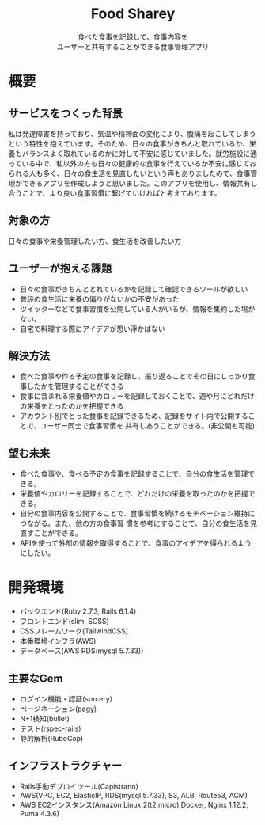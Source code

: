 # <div style="text-align: center;">Food Sharey</div>
<div style="text-align: center;">⾷べた⾷事を記録して、⾷事内容を</div><div style="text-align: center;">ユーザーと共有することができる⾷事管理アプリ</div>

# 概要

## サービスをつくった背景
私は発達障害を持っており、気温や精神面の変化により、腹痛を起こしてしまうという特性を抱えています。そのため、日々の食事がきちんと取れているか、栄養もバランスよく取れているのかに対して不安に感じていました。就労施設に通っている中で、私以外の方も日々の健康的な食事を行えているか不安に感じておられる人も多く、日々の食生活を見直したいという声もありましたので、食事管理ができるアプリを作成しようと思いました。このアプリを使用し、情報共有し合うことで、より良い食事習慣に繋げていければと考えております。


## 対象の方
⽇々の⾷事や栄養管理したい⽅、⾷⽣活を改善したい⽅ 

## ユーザーが抱える課題
- ⽇々の⾷事がきちんととれているかを記録して確認できるツールが欲しい
- 普段の⾷⽣活に栄養の偏りがないかの不安があった
- ツイッターなどで⾷事習慣を公開している⼈がいるが、情報を集約した場がない。
- ⾃宅で料理する際にアイデアが思い浮かばない 

## 解決⽅法
- ⾷べた⾷事や作る予定の⾷事を記録し、振り返ることでその⽇にしっかり⾷事したかを管理することができる
- ⾷事に含まれる栄養値やカロリーを記録しておくことで、週や⽉にどれだけの栄養をとったのかを把握できる
- アカウント別でとった⾷事を記録できるため、記録をサイト内で公開することで、ユーザー同⼠で⾷事習慣を 共有しあうことができる。(⾮公開も可能)

## 望む未来
- ⾷べた⾷事や、⾷べる予定の⾷事を記録することで、⾃分の⾷⽣活を管理できる。
- 栄養値やカロリーを記録することで、どれだけの栄養を取ったのかを把握できる。
- ⾃分の⾷事内容を公開することで、⾷事習慣を続けるモチベーション維持につながる。また、他の⽅の⾷事習 慣を参考にすることで、⾃分の⾷⽣活を⾒直すことができる。
- APIを使って外部の情報を取得することで、⾷事のアイデアを得られるようにしたい。


# 開発環境
- バックエンド(Ruby 2.7.3, Rails 6.1.4)
- フロントエンド(slim, SCSS)
- CSSフレームワーク(TailwindCSS)
- 本番環境インフラ(AWS)
- データベース(AWS RDS(mysql 5.7.33))

## 主要なGem

- ログイン機能・認証(sorcery)
- ページネーション(pagy)
- N+1検知(bullet)
- テスト(rspec-rails)
- 静的解析(RuboCop)

## インフラストラクチャー

- Rails⼿動デプロイツール(Capistrano)
- AWS(VPC, EC2, ElasticIP, RDS(mysql 5.7.33), S3, ALB, Route53, ACM)
- AWS EC2インスタンス(Amazon Linux 2(t2.micro),Docker, Nginx 1.12.2, Puma 4.3.6)
